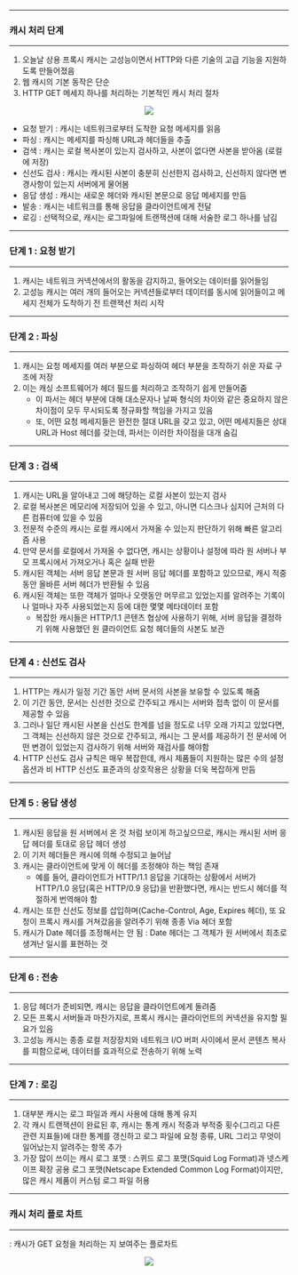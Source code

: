 -----
### 캐시 처리 단계
-----
1. 오늘날 상용 프록시 캐시는 고성능이면서 HTTP와 다른 기술의 고급 기능을 지원하도록 만들어졌음
2. 웹 캐시의 기본 동작은 단순
3. HTTP GET 메세지 하나를 처리하는 기본적인 캐시 처리 절차
<div align="center">
<img src="https://github.com/user-attachments/assets/ea03b3d8-8efa-4bc9-ab64-79fd6ad291f2">
</div>

   - 요청 받기 : 캐시는 네트워크로부터 도착한 요청 메세지를 읽음
   - 파싱 : 캐시는 메세지를 파싱해 URL과 헤더들을 추출
   - 검색 : 캐시는 로컬 복사본이 있는지 검사하고, 사본이 없다면 사본을 받아옴 (로컬에 저장)
   - 신선도 검사 : 캐시는 캐시된 사본이 충분히 신선한지 검사하고, 신선하지 않다면 변경사항이 있는지 서버에게 물어봄
   - 응답 생성 : 캐시는 새로운 헤더와 캐시된 본문으로 응답 메세지를 만듬
   - 발송 : 캐시는 네트워크를 통해 응답을 클라이언트에게 전달
   - 로깅 : 선택적으로, 캐시는 로그파일에 트랜잭션에 대해 서술한 로그 하나를 남김

-----
### 단계 1 : 요청 받기
-----
1. 캐시는 네트워크 커넥션에서의 활동을 감지하고, 들어오는 데이터를 읽어들임
2. 고성능 캐시는 여러 개의 들어오는 커넥션들로부터 데이터를 동시에 읽어들이고 메세지 전체가 도착하기 전 트랜잭션 처리 시작

-----
### 단계 2 : 파싱
-----
1. 캐시는 요청 메세지를 여러 부분으로 파싱하여 헤더 부분을 조작하기 쉬운 자료 구조에 저장
2. 이는 캐싱 소프트웨어가 헤더 필드를 처리하고 조작하기 쉽게 만들어줌
   - 이 파서는 헤더 부분에 대해 대소문자나 날짜 형식의 차이와 같은 중요하지 않은 차이점이 모두 무시되도록 정규화할 책임을 가지고 있음
   - 또, 어떤 요청 메세지들은 완전한 절대 URL을 갖고 있고, 어떤 메세지들은 상대 URL과 Host 헤더를 갖는데, 파서는 이러한 차이점을 대개 숨김

-----
### 단계 3 : 검색
-----
1. 캐시는 URL을 알아내고 그에 해당하는 로컬 사본이 있는지 검사
2. 로컬 복사본은 메모리에 저장되어 있을 수 있고, 아니면 디스크나 심지어 근처의 다른 컴퓨터에 있을 수 있음
3. 전문적 수준의 캐시는 로컬 캐시에서 가져올 수 있는지 판단하기 위해 빠른 알고리즘 사용
4. 만약 문서를 로컬에서 가져올 수 없다면, 캐시는 상황이나 설정에 따라 원 서버나 부모 프록시에서 가져오거나 혹은 실패 반환
5. 캐시된 객체는 서버 응답 본문과 원 서버 응답 헤더를 포함하고 있으므로, 캐시 적중 동안 올바른 서버 헤더가 반환될 수 있음
6. 캐시된 객체는 또한 객체가 얼마나 오랫동안 머무르고 있었는지를 알려주는 기록이나 얼마나 자주 사용되었는지 등에 대한 몇몇 메타데이터 포함
   - 복잡한 캐시들은 HTTP/1.1 콘텐츠 협상에 사용하기 위해, 서버 응답을 결정하기 위해 사용했던 원 클라이언트 요청 헤더들의 사본도 보관

-----
### 단계 4 : 신선도 검사
-----
1. HTTP는 캐시가 일정 기간 동안 서버 문서의 사본을 보유할 수 있도록 해줌
2. 이 기간 동안, 문서는 신선한 것으로 간주되고 캐시는 서버와 접촉 없이 이 문서를 제공할 수 있음
3. 그러나 일단 캐시된 사본을 신선도 한계를 넘을 정도로 너무 오래 가지고 있었다면, 그 객체는 신선하지 않은 것으로 간주되고, 캐시는 그 문서를 제공하기 전 문서에 어떤 변경이 있었는지 검사하기 위해 서버와 재검사를 해야함
4. HTTP 신선도 검사 규칙은 매우 복잡한데, 캐시 제품들이 지원하는 많은 수의 설정 옵션과 비 HTTP 신선도 표준과의 상호작용은 상황을 더욱 복잡하게 만듬

-----
### 단계 5 : 응답 생성
-----
1. 캐시된 응답을 원 서버에서 온 것 처럼 보이게 하고싶으므로, 캐시는 캐시된 서버 응답 헤더를 토대로 응답 헤더 생성
2. 이 기저 헤더들은 캐시에 의해 수정되고 늘어남
3. 캐시는 클라이언트에 맞게 이 헤더를 조정해야 하는 책임 존재
   - 예를 들어, 클라이언트가 HTTP/1.1 응답을 기대하는 상황에서 서버가 HTTP/1.0 응답(혹은 HTTP/0.9 응답)을 반환했다면, 캐시는 반드시 헤더를 적절하게 번역해야 함
4. 캐시는 또한 신선도 정보를 삽입하며(Cache-Control, Age, Expires 헤더), 또 요청이 프록시 캐시를 거쳐갔음을 알려주기 위해 종종 Via 헤더 포함
5. 캐시가 Date 헤더를 조정해서는 안 됨 : Date 헤더는 그 객체가 원 서버에서 최초로 생겨난 일시를 표현하는 것

-----
### 단계 6 : 전송
-----
1. 응답 헤더가 준비되면, 캐시는 응답을 클라이언트에게 돌려줌
2. 모든 프록시 서버들과 마찬가지로, 프록시 캐시는 클라이언트의 커넥션을 유지할 필요가 있음
3. 고성능 캐시는 종종 로컬 저장장치와 네트워크 I/O 버퍼 사이에서 문서 콘텐츠 복사를 피함으로써, 데이터를 효과적으로 전송하기 위해 노력

-----
### 단계 7 : 로깅
-----
1. 대부분 캐시는 로그 파일과 캐시 사용에 대해 통계 유지
2. 각 캐시 트랜잭션이 완료된 후, 캐시는 통계 캐시 적중과 부적중 횟수(그리고 다른 관련 지표들)에 대한 통계를 갱신하고 로그 파일에 요청 종류, URL 그리고 무엇이 일어났는지 알려주는 항목 추가
3. 가장 많이 쓰이는 캐시 로그 포맷 : 스퀴드 로그 포맷(Squid Log Format)과 넷스케이프 확장 공용 로그 포맷(Netscape Extended Common Log Format)이지만, 많은 캐시 제품이 커스텀 로그 파일 허용

-----
### 캐시 처리 플로 차트
-----
: 캐시가 GET 요청을 처리하는 지 보여주는 플로차트
<div align="center">
<img src="https://github.com/user-attachments/assets/db837e76-aa04-45a9-8410-61dd1814d779">
</div>
